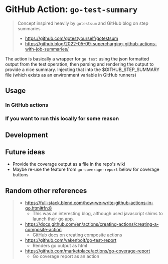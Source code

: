 # GitHub Action: `go-test-summary`

> Concept inspired heavily by `gotestsum` and GitHub blog on step summaries
> * https://github.com/gotestyourself/gotestsum
> * https://github.blog/2022-05-09-supercharging-github-actions-with-job-summaries/

The action is basically a wrapper for `go test` using the json formatted output from the test operation, then parsing
and rendering the output to provide a nice summary. Injecting that into the $GITHUB_STEP_SUMMARY file (which exists as
an environment variable in GitHub runners)

## Usage

### In GitHub actions

### If you want to run this locally for some reason

## Development

## Future ideas

* Provide the coverage output as a file in the repo's wiki
* Maybe re-use the feature from `go-coverage-report` below for coverage buttons


## Random other references
> * https://full-stack.blend.com/how-we-write-github-actions-in-go.html#fn:8
>   * This was an interesting blog, although used javascript shims to launch their go app.
> * https://docs.github.com/en/actions/creating-actions/creating-a-composite-action
>   * GitHub docs on creating composite actions
> * https://github.com/vakenbolt/go-test-report
>   * Renders go output as html
> * https://github.com/marketplace/actions/go-coverage-report
>   * Go coverage report as an action